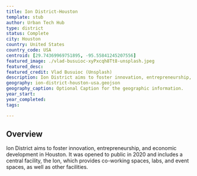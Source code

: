 ```yaml
---
title: Ion District-Houston
template: stub
author: Urban Tech Hub
type: district
status: Complete
city: Houston
country: United States
country_code: USA
centroid: [29.74369969751895, -95.55841245207556]
featured_image: ./vlad-busuioc-xyPxcqh8Tt8-unsplash.jpeg
featured_desc: 
featured_credit: Vlad Busuioc (Unsplash)
description: Ion District aims to foster innovation, entrepreneurship, and economic development in Houston. It was opened to public in 2020 and includes a central facility, the Ion, which provides co-working spaces, labs, and event spaces, as well as other facilities.
geography: ion-district-houston-usa.geojson
geography_caption: Optional Caption for the geographic information.
year_start:
year_completed:
tags:

---
```


## Overview

Ion District aims to foster innovation, entrepreneurship, and economic development in Houston. It was opened to public in 2020 and includes a central facility, the Ion, which provides co-working spaces, labs, and event spaces, as well as other facilities.
